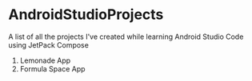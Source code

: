 # AndroidStudioProjects
A list of all the projects I've created while learning Android Studio Code using JetPack Compose

1) Lemonade App
2) Formula Space App
